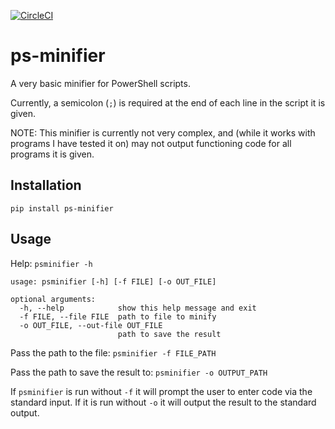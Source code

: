 [![CircleCI](https://circleci.com/gh/Willumz/ps-minifier.svg?style=shield)](https://circleci.com/gh/Willumz/ps-minifier)

# ps-minifier
A very basic minifier for PowerShell scripts.

Currently, a semicolon (`;`) is required at the end of each line in the script it is given.

NOTE: This minifier is currently not very complex, and (while it works with programs I have tested it on) may not output functioning code for all programs it is given.

## Installation
`pip install ps-minifier`

## Usage
Help:
`psminifier -h`

```
usage: psminifier [-h] [-f FILE] [-o OUT_FILE]

optional arguments:
  -h, --help            show this help message and exit
  -f FILE, --file FILE  path to file to minify
  -o OUT_FILE, --out-file OUT_FILE
                        path to save the result
```

Pass the path to the file: `psminifier -f FILE_PATH`

Pass the path to save the result to: `psminifier -o OUTPUT_PATH`

If `psminifier` is run without `-f` it will prompt the user to enter code via the standard input.
If it is run without `-o` it will output the result to the standard output.